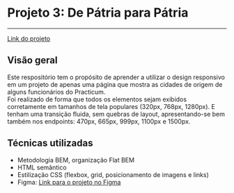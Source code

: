 # Projeto 3: De Pátria para Pátria  
---------------------------------------  
  
[Link do projeto](https://cluaz.github.io/web_project_3_ptbr/)

## Visão geral  
  
Este respositório tem o propósito de aprender a utilizar o design responsivo em um projeto de apenas uma página que mostra as cidades de origem de alguns funcionários do Practicum.  
Foi realizado de forma que todos os elementos sejam exibidos corretamente em tamanhos de tela populares (320px, 768px, 1280px).
E tenham uma transição fluida, sem quebras de layout, apresentando-se bem também nos endpoints: 470px, 665px, 999px, 1100px e 1500px. 

## Técnicas utilizadas  
  
- Metodologia BEM, organização Flat BEM  
- HTML semântico  
- Estilização CSS (flexbox, grid, posicionamento de imagens e links)  
- Figma: [Link para o projeto no Figma](https://www.figma.com/file/1zCYcflj6BJx5VqOvXU9nb/Sprint-3-From-Homeland-to-Homeland-desktop-mobile?node-id=0%3A1)  